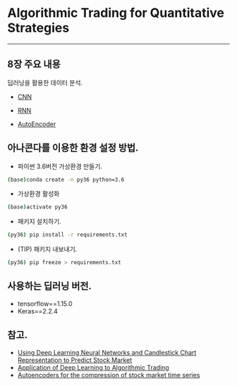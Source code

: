 # Algorithmic Trading for Quantitative Strategies



-----------------


## 8장 주요 내용
딥러닝을 활용한 데이터 분석.

 - [CNN](https://github.com/quant4junior/algoTrade/tree/master/ch08/8.1%20CNN%EC%9D%84%20%ED%99%9C%EC%9A%A9%ED%95%9C%20%EC%BA%94%EB%93%A4%EC%B0%A8%ED%8A%B8%20%EC%98%88%EC%B8%A1%EB%B6%84%EC%84%9D)

 - [RNN](https://github.com/quant4junior/algoTrade/tree/master/ch08/8.2%20RNN%EC%9D%84%20%ED%99%9C%EC%9A%A9%ED%95%9C%20%EC%A3%BC%EA%B0%80%20%EB%B0%A9%ED%96%A5%EC%84%B1%20%EB%B6%84%EB%A5%98%20%EC%98%88%EC%B8%A1)

 - [AutoEncoder](https://github.com/quant4junior/algoTrade/tree/master/ch08/8.3%20%EC%98%A4%ED%86%A0%EC%9D%B8%EC%BD%94%EB%8D%94%EB%A5%BC%20%ED%99%9C%EC%9A%A9%ED%95%9C%20%EC%A3%BC%EA%B0%80%20%EB%8D%B0%EC%9D%B4%ED%84%B0%20%EC%83%9D%EC%84%B1)


 ## 아나콘다를 이용한 환경 설정 방법.


* 파이썬 3.6버전 가상환경 만들기.
```sh
(base)conda create -n py36 python=3.6
```
* 가상환경 활성화
```sh
(base)activate py36
```

* 패키지 설치하기.
```sh
(py36) pip install -r requirements.txt
```

* (TIP) 패키지 내보내기.

```sh
(py36) pip freeze > requirements.txt
```

## 사용하는 딥러닝 버전.

 - tensorflow==1.15.0
 - Keras==2.2.4



## 참고.

 - [Using Deep Learning Neural Networks and Candlestick Chart Representation to Predict Stock Market](https://github.com/jason887/Using-Deep-Learning-Neural-Networks-and-Candlestick-Chart-Representation-to-Predict-Stock-Market)
 - [Application of Deep Learning to Algorithmic Trading](http://cs229.stanford.edu/proj2017/final-reports/5241098.pdf)
 - [Autoencoders for the compression of stock market time series](https://towardsdatascience.com/autoencoders-for-the-compression-of-stock-market-data-28e8c1a2da3e)
 
